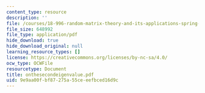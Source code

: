 ```yaml
---
content_type: resource
description: ''
file: /courses/18-996-random-matrix-theory-and-its-applications-spring-2004/9e9aa00fbf87275a55ceeefbced16d9c_onthesecondeigenvalue.pdf
file_size: 648992
file_type: application/pdf
hide_download: true
hide_download_original: null
learning_resource_types: []
license: https://creativecommons.org/licenses/by-nc-sa/4.0/
ocw_type: OCWFile
resourcetype: Document
title: onthesecondeigenvalue.pdf
uid: 9e9aa00f-bf87-275a-55ce-eefbced16d9c
---
```

